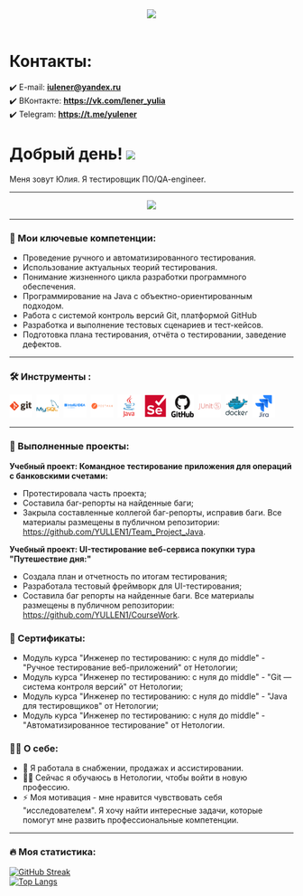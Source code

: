 <div id="header" align="center">
  <img src="https://i.giphy.com/media/v1.Y2lkPTc5MGI3NjExb2U0cjh1Y3J4Y200MzQwY2Q4NTJ4aDZjc3luZmYyaXZwZHI0aGtqeiZlcD12MV9pbnRlcm5hbF9naWZfYnlfaWQmY3Q9Zw/BferOKonYOspm28AiB/giphy.gif" width="100"/>
</div>
<div id="header" align="center">
<img src="https://komarev.com/ghpvc/?username=YULLEN1&style=flat-square&color=blue" alt="" align="center"/>
</div>

# Контакты:
:heavy_check_mark: E-mail: **iulener@yandex.ru** <br>
:heavy_check_mark: ВКонтакте: **https://vk.com/lener_yulia** <br>
:heavy_check_mark: Telegram: **https://t.me/yulener** <br>

<h1>
  Добрый день! 
  <img src="https://media.giphy.com/media/hvRJCLFzcasrR4ia7z/giphy.gif" width="30px"/>
</h1>
Меня зовут Юлия. Я тестировщик ПО/QA-engineer.

---


<div align="center">
  <img src="https://i.giphy.com/media/v1.Y2lkPTc5MGI3NjExMDNoMnh1d3kzZGd4ZWhwYTlwMW9yZ2kzNmkzNHpiYW9obHZjZnN3dSZlcD12MV9pbnRlcm5hbF9naWZfYnlfaWQmY3Q9Zw/hpXdHPfFI5wTABdDx9/giphy.gif" />
</div>

---
### :mag_right: Мои ключевые компетенции:
- Проведение ручного и автоматизированного тестирования.
- Использование актуальных теорий тестирования.
- Понимание жизненного цикла разработки программного обеспечения.
- Программирование на Java c объектно-ориентированным подходом.
- Работа с системой контроль версий Git, платформой GitHub
- Разработка и выполнение тестовых сценариев и тест-кейсов.
- Подготовка плана тестирования, отчёта о тестировании, заведение дефектов.
  
---
### :hammer_and_wrench: Инструменты :
<div>
  <img src="https://github.com/devicons/devicon/blob/master/icons/git/git-original-wordmark.svg" title="Git" alt="Git" width="40" height="40"/>&nbsp;
  <img src="https://github.com/devicons/devicon/blob/master/icons/mysql/mysql-original-wordmark.svg" title="MySQL" alt="MySQL" width="40" height="40"/>&nbsp;
  <img src="https://github.com/devicons/devicon/blob/master/icons/intellij/intellij-plain-wordmark.svg" title="IntelliJ Idea" alt="IntelliJ Idea" width="40" height="40"/>&nbsp;
  <img src="https://github.com/devicons/devicon/blob/master/icons/postman/postman-original-wordmark.svg" title="Postman" alt="Postman" width="40" height="40"/>&nbsp;
  <img src="https://github.com/devicons/devicon/blob/master/icons/java/java-original-wordmark.svg" title="Java" alt="Java" width="40" height="40"/>&nbsp;
  <img src="https://github.com/devicons/devicon/blob/master/icons/selenium/selenium-original.svg" title="Selenium" alt="Selenium" width="40" height="40"/>&nbsp;
  <img src="https://github.com/devicons/devicon/blob/master/icons/github/github-original-wordmark.svg"  title="GitHub" alt="GitHub" width="40" height="40"/>&nbsp;
  <img src="https://github.com/devicons/devicon/blob/master/icons/junit/junit-line-wordmark.svg" title="JUnit" alt="JUnit" width="40" height="40"/>&nbsp;
  <img src="https://github.com/devicons/devicon/blob/master/icons/docker/docker-original-wordmark.svg" title="Docker" alt="Docker" width="40" height="40"/>&nbsp;
  <img src="https://github.com/devicons/devicon/blob/master/icons/jira/jira-original-wordmark.svg" title="Jira" alt="Jira" width="40" height="40"/>&nbsp;
</div>

---
### :file_folder: Выполненные проекты:
**Учебный проект: Командное тестирование приложения для операций с банковскими счетами:**
- Протестировала часть проекта;
- Составила баг-репорты на найденные баги;
- Закрыла составленные коллегой баг-репорты, исправив баги. Все материалы размещены в публичном репозитории: https://github.com/YULLEN1/Team_Project_Java.


**Учебный проект:  UI-тестирование веб-сервиса покупки тура "Путешествие дня:"**
- Создала план и отчетность по итогам тестирования;
- Разработала тестовый фреймворк для UI-тестирования;
- Составила баг репорты на найденные баги. Все материалы размещены в публичном репозитории: https://github.com/YULLEN1/CourseWork.

### :page_with_curl: Сертификаты:
- Модуль курса "Инженер по тестированию: с нуля до middle" - "Ручное тестирование веб-приложений" от Нетологии;
- Модуль курса "Инженер по тестированию: с нуля до middle" - "Git — система контроля версий" от Нетологии;
- Модуль курса "Инженер по тестированию: с нуля до middle" - "Java для тестировщиков" от Нетологии;
- Модуль курса "Инженер по тестированию: с нуля до middle" - "Автоматизированное тестирование" от Нетологии.


### :woman_technologist: О себе:
- :briefcase: Я работала в снабжении, продажах и ассистировании. 
- :woman_student: Сейчас я обучаюсь в Нетологии, чтобы войти в новую профессию.
- :zap: Моя мотивация - мне нравится чувствовать себя "исследователем". Я хочу найти интересные задачи, которые помогут мне развить профессиональные компетенции.

---

### :fire: Моя статистика:
[![GitHub Streak](http://github-readme-streak-stats.herokuapp.com?user=YULLEN1&theme=dark&background=000000)](https://git.io/streak-stats) <br>
[![Top Langs](https://github-readme-stats.vercel.app/api/top-langs/?username=YULLEN1&layout=compact&theme=vision-friendly-dark)](https://github.com/anuraghazra/github-readme-stats)





